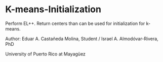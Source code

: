 # K-means-Initialization

Perform EL++. Return centers than can be used for initialization for k-means.

Author: Eduar A. Castañeda Molina, Student / Israel A. Almodóvar-Rivera, PhD

University of Puerto Rico at Mayagüez
